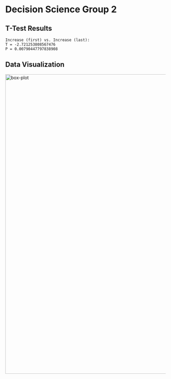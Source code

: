 # Decision Science Group 2

## T-Test Results

```
Increase (first) vs. Increase (last):
T = -2.721253808567476
P = 0.00790447797838908
```

## Data Visualization

<img width="937" alt="box-plot" src="https://user-images.githubusercontent.com/10100323/49207118-0df10f00-f382-11e8-90c1-eb04cc00c2f1.png">
